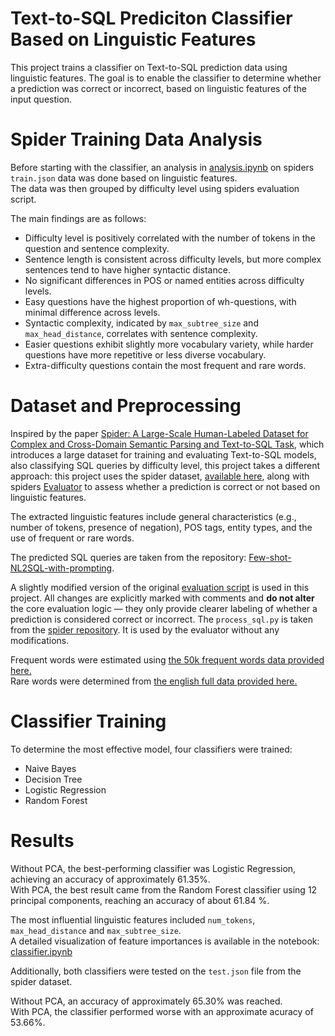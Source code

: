 # Text-to-SQL Prediciton Classifier Based on Linguistic Features

This project trains a classifier on Text-to-SQL prediction data using linguistic features.
The goal is to enable the classifier to determine whether a prediction was correct or incorrect, based on linguistic features of the input question.

# Spider Training Data Analysis

Before starting with the classifier, an analysis in [analysis.ipynb](https://github.com/sinajaprlja/SPIDER/blob/main/analysis.ipynb) on spiders ```train.json``` data was done based on linguistic features. <br>
The data was then grouped by difficulty level using spiders evaluation script.

The main findings are as follows:
* Difficulty level is positively correlated with the number of tokens in the question and sentence complexity.
* Sentence length is consistent across difficulty levels, but more complex sentences tend to have higher syntactic distance.
* No significant differences in POS or named entities across difficulty levels.
* Easy questions have the highest proportion of wh-questions, with minimal difference across levels.
* Syntactic complexity, indicated by ```max_subtree_size``` and ```max_head_distance```, correlates with sentence complexity.
* Easier questions exhibit slightly more vocabulary variety, while harder questions have more repetitive or less diverse vocabulary.
* Extra-difficulty questions contain the most frequent and rare words.


# Dataset and Preprocessing

Inspired by the paper [Spider: A Large-Scale Human-Labeled Dataset for Complex and Cross-Domain Semantic Parsing and Text-to-SQL Task](https://arxiv.org/pdf/1809.08887), which introduces a large dataset for training and evaluating Text-to-SQL models, also classifying SQL queries by difficulty level, this project takes a different approach: this project uses the spider dataset, [available here](https://yale-lily.github.io/spider), along with spiders [Evaluator](https://github.com/taoyds/spider/blob/master/evaluation.py) to assess whether a prediction is correct or not based on linguistic features.

The extracted linguistic features include general characteristics (e.g., number of tokens, presence of negation), POS tags, entity types, and the use of frequent or rare words.

The predicted SQL queries are taken from the repository: [Few-shot-NL2SQL-with-prompting](https://github.com/MohammadrezaPourreza/Few-shot-NL2SQL-with-prompting/blob/main/GPT4_results/GPT4_zero_shot.csv).

A slightly modified version of the original [evaluation script](https://github.com/sinajaprlja/SPIDER/blob/main/evaluation.py) is used in this project. All changes are explicitly marked with comments and **do not alter** the core evaluation logic — they only provide clearer labeling of whether a prediction is considered correct or incorrect.
The ```process_sql.py``` is taken from the [spider repository](https://github.com/taoyds/spider/blob/master/process_sql.py). It is used by the evaluator without any modifications.

Frequent words were estimated using [the 50k frequent words data provided here.](https://github.com/hermitdave/FrequencyWords/blob/master/content/2018/en/en_50k.txt) <br>
Rare words were determined from [the english full data provided here.](https://github.com/hermitdave/FrequencyWords/blob/master/content/2018/en/en_full.txt)

# Classifier Training

To determine the most effective model, four classifiers were trained:

* Naive Bayes
* Decision Tree
* Logistic Regression
* Random Forest


# Results

Without PCA, the best-performing classifier was Logistic Regression, achieving an accuracy of approximately 61.35%. <br>
With PCA, the best result came from the Random Forest classifier using 12 principal components, reaching an accuracy of about 61.84 %. <br>

The most influential linguistic features included  ```num_tokens```, ```max_head_distance``` and ```max_subtree_size```. <br>
A detailed visualization of feature importances is available in the notebook: [classifier.ipynb](https://github.com/sinajaprlja/SPIDER/blob/main/classifier.ipynb)

Additionally, both classifiers were tested on the ```test.json``` file from the spider dataset.

Without PCA, an accuracy of approximately 65.30% was reached. <br>
With PCA, the classifier performed worse with an approximate acuracy of 53.66%.